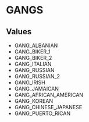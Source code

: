 # GANGS

## Values
* GANG_ALBANIAN
* GANG_BIKER_1
* GANG_BIKER_2
* GANG_ITALIAN
* GANG_RUSSIAN
* GANG_RUSSIAN_2
* GANG_IRISH
* GANG_JAMAICAN
* GANG_AFRICAN_AMERICAN
* GANG_KOREAN
* GANG_CHINESE_JAPANESE
* GANG_PUERTO_RICAN